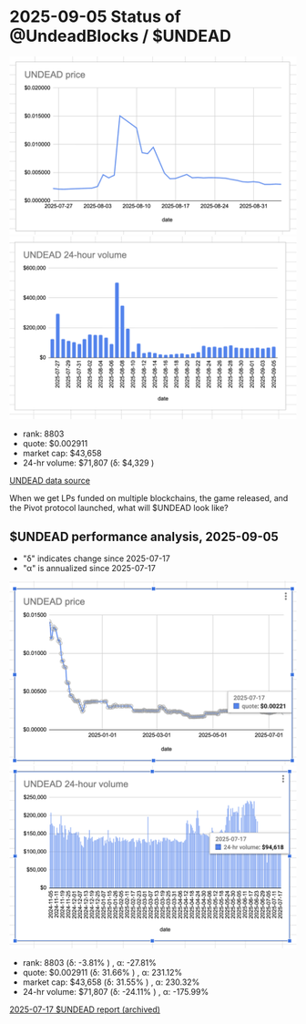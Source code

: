 # 2025-09-05 Status of @UndeadBlocks / $UNDEAD 

![$UNDEAD rank](imgs/01a-rank.png) 
![$UNDEAD quote](imgs/01b-quote.png) 
![$UNDEAD market captalization](imgs/01c-cap.png) 
![$UNDEAD 24-hour volume](imgs/01d-vol.png) 

* rank: 8803 
* quote: $0.002911 
* market cap: $43,658 
* 24-hr volume: $71,807 (δ: $4,329 ) 


[UNDEAD data source](https://www.coingecko.com/en/coins/undead-blocks) 



When we get LPs funded on multiple blockchains, the game released, and the Pivot protocol launched, what will $UNDEAD look like? 

## $UNDEAD performance analysis, 2025-09-05 

* "δ" indicates change since 2025-07-17 
* "α" is annualized since 2025-07-17 

![$UNDEAD rank](/blog/snapshot/imgs/01a-rank.png) 
![$UNDEAD quote](/blog/snapshot/imgs/01b-quote.png) 
![$UNDEAD market captalization](/blog/snapshot/imgs/01c-cap.png) 
![$UNDEAD 24-hour volume](/blog/snapshot/imgs/01d-vol.png) 

* rank: 8803 (δ: -3.81% ) , α: -27.81% 
* quote: $0.002911 (δ: 31.66% ) , α: 231.12% 
* market cap: $43,658 (δ: 31.55% ) , α: 230.32% 
* 24-hr volume: $71,807 (δ: -24.11% ) , α: -175.99% 

[2025-07-17 $UNDEAD report (archived)](https://github.com/pivoteur/biz/tree/main/blog/snapshot) 

